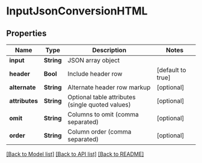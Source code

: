 # InputJsonConversionHTML

## Properties
Name | Type | Description | Notes
------------ | ------------- | ------------- | -------------
**input** | **String** | JSON array object | 
**header** | **Bool** | Include header row | [default to true]
**alternate** | **String** | Alternate header row markup | [optional] 
**attributes** | **String** | Optional table attributes (single quoted values) | [optional] 
**omit** | **String** | Columns to omit (comma separated) | [optional] 
**order** | **String** | Column order (comma separated) | [optional] 

[[Back to Model list]](../README.md#documentation-for-models) [[Back to API list]](../README.md#documentation-for-api-endpoints) [[Back to README]](../README.md)


